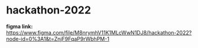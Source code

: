 # hackathon-2022

**figma link:**
https://www.figma.com/file/M8nrymhV11K1MLcWwN1DJ8/hackathon-2022?node-id=0%3A1&t=ZnjF9FqaP9rWbhPM-1